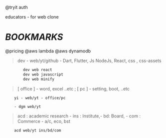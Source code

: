 @tryit auth 

educators - for web clone

# **_BOOKMARKS_**

@pricing
@aws lambda
@aws dynamodb

> dev - web/yt/github - Dart, Flutter, Js NodeJs, React, css , css-assets

```bash
        dev web react
        dev web javascript
        dev web minify
```

> [ office ] - word, excel ..etc ; [ pc ] - setting, boot, ..etc

```cli
    yi - web/yt - office/pc
```

```cli
    - dgm web/yt
```

> acd : academic research - ins : Institute,- bd: Board, - com : Commerce - a/c, eco, bst

```cli
    acd web/yt ins/bd/com

```
